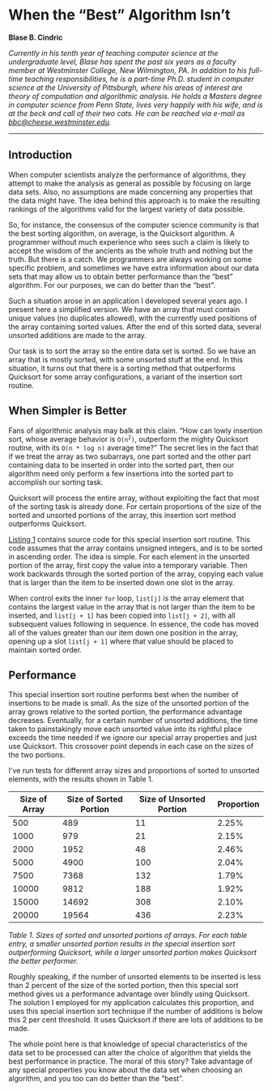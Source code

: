 # When the “Best” Algorithm Isn’t

**Blase B. Cindric**

*Currently in his tenth year of teaching computer science at the undergraduate level, Blase has spent the past six years as a faculty member at Westminster College, New Wilmington, PA. In addition to his full-time teaching responsibilities, he is a part-time Ph.D. student in computer science at the University of Pittsburgh, where his areas of interest are theory of computation and algorithmic analysis. He holds a Masters degree in computer science from Penn State, lives very happily with his wife, and is at the beck and call of their two cats. He can be reached via e-mail as bbc@cheese.westminster.edu.*

---

## Introduction

When computer scientists analyze the performance of algorithms, they attempt to make the analysis as general as possible by focusing on large data sets. Also, no assumptions are made concerning any properties that the data might have. The idea behind this approach is to make the resulting rankings of the algorithms valid for the largest variety of data possible.

So, for instance, the consensus of the computer science community is that the best sorting algorithm, on average, is the Quicksort algorithm. A programmer without much experience who sees such a claim is likely to accept the wisdom of the ancients as the whole truth and nothing but the truth. But there is a catch. We programmers are always working on some specific problem, and sometimes we have extra information about our data sets that may allow us to obtain better performance than the “best” algorithm. For our purposes, we can do better than the “best”.

Such a situation arose in an application I developed several years ago. I present here a simplified version. We have an array that must contain unique values (no duplicates allowed), with the currently used positions of the array containing sorted values. After the end of this sorted data, several unsorted additions are made to the array.

Our task is to sort the array so the entire data set is sorted. So we have an array that is mostly sorted, with some unsorted stuff at the end. In this situation, it turns out that there is a sorting method that outperforms Quicksort for some array configurations, a variant of the insertion sort routine.

## When Simpler is Better

Fans of algorithmic analysis may balk at this claim. “How can lowly insertion sort, whose average behavior is <code>O(n<sup>2</sup>)</code>, outperform the mighty Quicksort routine, with its `O(n * log n)` average time?” The secret lies in the fact that if we treat the array as two subarrays, one part sorted and the other part containing data to be inserted in order into the sorted part, then our algorithm need only perform a few insertions into the sorted part to accomplish our sorting task.

Quicksort will process the entire array, without exploiting the fact that most of the sorting task is already done. For certain proportions of the size of the sorted and unsorted portions of the array, this insertion sort method outperforms Quicksort.

[Listing 1](INSSORT.C) contains source code for this special insertion sort routine. This code assumes that the array contains unsigned integers, and is to be sorted in ascending order. The idea is simple. For each element in the unsorted portion of the array, first copy the value into a temporary variable. Then work backwards through the sorted portion of the array, copying each value that is larger than the item to be inserted down one slot in the array.

When control exits the inner `for` loop, `list[j]` is the array element that contains the largest value in the array that is not larger than the item to be inserted, and `list[j + 1]` has been copied into `list[j + 2]`, with all subsequent values following in sequence. In essence, the code has moved all of the values greater than our item down one position in the array, opening up a slot `list[j + 1]` where that value should be placed to maintain sorted order.

## Performance

This special insertion sort routine performs best when the number of insertions to be made is small. As the size of the unsorted portion of the array grows relative to the sorted portion, the performance advantage decreases. Eventually, for a certain number of unsorted additions, the time taken to painstakingly move each unsorted value into its rightful place exceeds the time needed if we ignore our special array properties and just use Quicksort. This crossover point depends in each case on the sizes of the two portions.

I've run tests for different array sizes and proportions of sorted to unsorted elements, with the results shown in Table 1.

| Size of Array | Size of Sorted Portion | Size of Unsorted Portion | Proportion |
|---------------|------------------------|--------------------------|------------|
| 500           | 489                    | 11                       | 2.25%      |
| 1000          | 979                    | 21                       | 2.15%      |
| 2000          | 1952                   | 48                       | 2.46%      |
| 5000          | 4900                   | 100                      | 2.04%      |
| 7500          | 7368                   | 132                      | 1.79%      |
| 10000         | 9812                   | 188                      | 1.92%      |
| 15000         | 14692                  | 308                      | 2.10%      |
| 20000         | 19564                  | 436                      | 2.23%      |

*Table 1. Sizes of sorted and unsorted portions of arrays. For each table entry, a smaller unsorted portion results in the special insertion sort outperforming Quicksort, while a larger unsorted portion makes Quicksort the better performer.*

Roughly speaking, if the number of unsorted elements to be inserted is less than 2 percent of the size of the sorted portion, then this special sort method gives us a performance advantage over blindly using Quicksort. The solution I employed for my application calculates this proportion, and uses this special insertion sort technique if the number of additions is below this 2 per cent threshold. It uses Quicksort if there are lots of additions to be made.

The whole point here is that knowledge of special characteristics of the data set to be processed can alter the choice of algorithm that yields the best performance in practice. The moral of this story? Take advantage of any special properties you know about the data set when choosing an algorithm, and you too can do better than the “best”.
